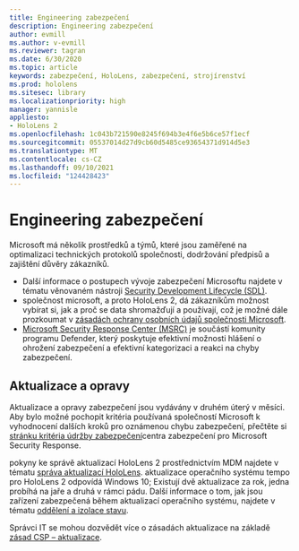 ```yaml
---
title: Engineering zabezpečení
description: Engineering zabezpečení
author: evmill
ms.author: v-evmill
ms.reviewer: tagran
ms.date: 6/30/2020
ms.topic: article
keywords: zabezpečení, HoloLens, zabezpečení, strojírenství
ms.prod: hololens
ms.sitesec: library
ms.localizationpriority: high
manager: yannisle
appliesto:
- HoloLens 2
ms.openlocfilehash: 1c043b721590e8245f694b3e4f6e5b6ce57f1ecf
ms.sourcegitcommit: 05537014d27d9cb60d5485ce93654371d914d5e3
ms.translationtype: MT
ms.contentlocale: cs-CZ
ms.lasthandoff: 09/10/2021
ms.locfileid: "124428423"
---
```

# <a name="security-engineering"></a>Engineering zabezpečení

Microsoft má několik prostředků a týmů, které jsou zaměřené na optimalizaci technických protokolů společnosti, dodržování předpisů a zajištění důvěry zákazníků. 

  * Další informace o postupech vývoje zabezpečení Microsoftu najdete v tématu věnovaném nástroji [Security Development Lifecycle (SDL)](https://www.microsoft.com/securityengineering/sdl).
  * společnost microsoft, a proto HoloLens 2, dá zákazníkům možnost vybírat si, jak a proč se data shromažďují a používají, což je možné dále prozkoumat v [zásadách ochrany osobních údajů společnosti Microsoft](https://privacy.microsoft.com/). 
  * [Microsoft Security Response Center (MSRC)](https://www.microsoft.com/msrc) je součástí komunity programu Defender, který poskytuje efektivní možnosti hlášení o ohrožení zabezpečení a efektivní kategorizaci a reakci na chyby zabezpečení. 

## <a name="updates-and-patches"></a>Aktualizace a opravy

Aktualizace a opravy zabezpečení jsou vydávány v druhém úterý v měsíci. Aby bylo možné pochopit kritéria používaná společností Microsoft k vyhodnocení dalších kroků pro oznámenou chybu zabezpečení, přečtěte si [stránku kritéria údržby zabezpečení](https://www.microsoft.com/msrc/windows-security-servicing-criteria)centra zabezpečení pro Microsoft Security Response. 

pokyny ke správě aktualizací HoloLens 2 prostřednictvím MDM najdete v tématu [správa aktualizací HoloLens](hololens-updates.md). aktualizace operačního systému tempo pro HoloLens 2 odpovídá Windows 10; Existují dvě aktualizace za rok, jedna probíhá na jaře a druhá v rámci pádu. Další informace o tom, jak jsou zařízení zabezpečená během aktualizací operačního systému, najdete v tématu [oddělení a izolace stavu](security-state-separation-isolation.md). 

Správci IT se mohou dozvědět více o zásadách aktualizace na základě [zásad CSP – aktualizace](/windows/client-management/mdm/policy-csp-update). 
